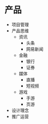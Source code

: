 # 产品

* 项目管理
* 产品思维
  * 资讯
    * 头条
    * 网易新闻
  * 金融
    * 银行
    * 证券
  * 媒体
    * 直播
    * 短视频
  * 游戏
    * 手游
    * 页游
* 设计理念
* 推广运营
